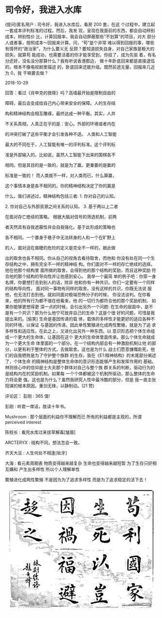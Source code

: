 # 司令好，我进入水库

(提问)匿名用户 : 司令好，我进入水库后，看房 200 套，在这 个过程中，建立起一套成本评判标准的过程。然后，我发 现，呈现在我面前的东西，都会自动辨别成本，辨别性价 比，计算回报率，我会自动屏蔽那些“不划算”的项目，对大 部分人或者事，按照成本～回报来计算。问，“苟”是个非常 难以得到回报的事，哪些有情怀的“政治家”，为什么要义无 反顾？要知道损失自身，对自己家族是极大的损失，就算苟 能成功，也需要活着的你才能享受到，你挂了，成为先驱 着，有名分还好，没名没分那算什么？我有听说香港那边， 做十年卧底回来都是直接退伍的，根本不像电视剧里描述 的，卧底回来还能升级。既然前途无量，回报率几近为 0，我 干嘛要去做？

2018-10-29

回答：看过《肖申克的救赎》吗？高墙最开始是限制自由的

障碍，最后会变成给自己内心带来安全的保障。人的生存结

构和精神结构会相互雕琢，最终达成一种平衡。其实，人并

不关系真相，人真正在乎的是：安心。外部的环境或者内在

的冲突打破了这些平衡才会引发各种不适。 人类和人工智能

最大的不同在于，人工智能有唯一的评判标准。这个评判标

准是外部输入的。比如说，虽然人工智能下出来的围棋各不

相同。但是其目的是一致的，就是为了赢。更重要的是赢的

标准是一致的！ 而人类就不一样，对人类而已，什么算赢，

这个事情本身是各不相同的。你的精神结构决定了你的赢是

什么。我们讲述过，精神结构包括三者: 1\. 你对自己的认知。

2\. 你对自己与外部资源之间关系的认知。 3\. 基于两以上二者

在面对存亡绝续的策略。 根据大脑对信号的筛选机制，前两

者天然具有自我遮蔽性并会自我强化。基于此形成的策略也

各不相同。一个置身于巷子中无法转身的人和一个在旷野上

的人，面对迫在眉睫的危险的定义是完全不一样的，据此做

出的取舍也各不相同。你从自己的视角去看待取舍，而他和 你没有处在同一个生存结构之中，拥有完全不一样的精神结 构。你们面对不一样的存亡绝续的选择。 他在他那个结构里 面所做的取舍，会得到他的那个结构的奖励，而且这种奖励 符合他的那个结构的导向性并让他感到安心。 我举一个最简 单的例子吧：你穿一身名牌，你要想打击到别人的话，除非 他和你有一种共识。你们一定要有一个同样的结构导向性， 面对同一事物有同样的取舍。没有这样的共识，你既无法说 服他，也无法打击到他。就如同面对极端恐怖分子的时候， 你没法谈判。在你看来，他的所有行为都不值在他看来，他 的一切行为都符合他的那个奖励机制。 如果你能够更想得更 深一点的时候，会引出另外一个问题: 在生命的层面中，是不 是有一个共识？那为什么他宁可放弃自己的生命？这是个很 好的问题，可惜是我提出来的。[偷笑] 生命是基因传递的载 体，载体的多样性才能更好的适应各种不同的环境，以保证 与基因的传递。因此单性繁殖进化成两性繁殖，就是为了追 求多样性和适应性。在此之上，又进化出另外一种东西。以 意识形态把个体生命组成一个更大的生命体，让基因在这个 更大的生命体里面传承。那么个体生命就成为一个更大生命 体里面的一个部分。在一个结构内部会有一种激励机制让他 的部分，以更有利于整体的方式，去做取舍。这也是为什么 战士们愿意慷慨赴死，他们的自我牺牲是为了守护整个族群 的生存。我在《E1:精神结构》的末尾部分阐述了，个体生命 的精神结构是整体生命体的意识形态能够产生和发挥作用的 基础。 林则徐心中的信仰是士大夫那个群体对自己与整个族 群关系的判断，驱动行为的是结构内在的奖励机制。如果每 一个个体都被这个机制所驱动，那么整体的生命力将会更 强。这也是为什么？虽然我研究人性中最冷酷的部分，但是 我一直主张阳谋的根本原因。重剑无锋，以静制动。(21 赞)

评论区： 彭刚 : 365 值!

彭刚 : 听君一席话，胜读十年书。

Mushroom : 那个层面的利益你不理解而已 所有的利益都是主观的，所谓 perceived interest

陈校长 : 看完水库过来拔草解毒[皱眉]

ARCTERYX : 结构不同，想法怎会一致。

齐天大豆 : 人生何处不相逢[呲牙]

大海 : 看元素周期表 物质变得越来越复杂 生命也变得越来越短暂 为了生存只好相互媾和 产生出多样性 所以个人理解单性

繁殖进化成两性繁殖 不是因为为了追求多样性 而是为了追求稳定的活下去！

![image](img/Image_404.png)